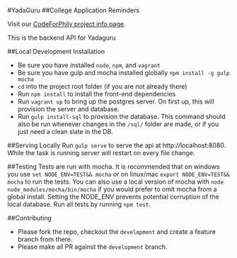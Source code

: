#YadaGuru
##College Application Reminders

Visit our [CodeForPhily project info page](https://codeforphilly.org/projects/college_application_app_for_philly_schools).

This is the backend API for Yadaguru

##Local Development Installation
 * Be sure you have installed `node`, `npm`, and `vagrant`
 * Be sure you have gulp and mocha installed globally `npm install -g gulp mocha`
 * `cd` into the project root folder (if you are not already there)
 * Run `npm install` to install the front-end dependencies
 * Run `vagrant up` to bring up the postgres server. On first up, this will provision the server and database.
 * Run `gulp install-sql` to provision the database. This command should also be run whenever changes in the `/sql/` folder are made, or if you just need a clean slate in the DB.

##Serving Locally
Run `gulp serve` to serve the api at http://localhost:8080. While the task is running server will restart on every file change.

##Testing
Tests are run with mocha. It is recommended that on windows you use `set NODE_ENV=TEST&& mocha` or on linux/mac `export NODE_ENV=TEST&& mocha` to run the tests. You can also use a local version of mocha with `node node_modules/mocha/bin/mocha` if you would prefer to omit mocha from a global install. Setting the NODE_ENV prevents potential corruption of the local database.
Run all tests by running `npm test`.

##Contributing

 * Please fork the repo, checkout the `development` and create a feature branch from there.
 * Please make all PR against the `development` branch.

